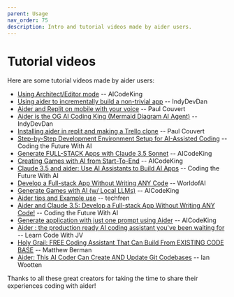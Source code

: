 ```yaml
---
parent: Usage
nav_order: 75
description: Intro and tutorial videos made by aider users.
---
```


# Tutorial videos

Here are some tutorial videos made by aider users:

- [Using Architect/Editor mode](https://www.youtube.com/watch?v=OPXslklVBZc) -- AICodeKing
- [Using aider to incrementally build a non-trivial app](https://youtu.be/QlUt06XLbJE) -- IndyDevDan
- [Aider and Replit on mobile with your voice](https://x.com/itsPaulAi/status/1830987090617831810) -- Paul Couvert
- [Aider is the OG AI Coding King (Mermaid Diagram AI Agent)](https://www.youtube.com/watch?v=ag-KxYS8Vuw) -- IndyDevDan
- [Installing aider in replit and making a Trello clone](https://x.com/itspaulai/status/1828834199597633724) -- Paul Couvert
- [Step-by-Step Development Environment Setup for AI-Assisted Coding](https://www.youtube.com/watch?v=DnBVgfe6ZQM) -- Coding the Future With AI
- [Generate FULL-STACK Apps with Claude 3.5 Sonnet](https://youtu.be/sKeIZGW8xzg) -- AICodeKing
- [Creating Games with AI from Start-To-End](https://youtu.be/sOd2YYZFMUs) -- AICodeKing
- [Claude 3.5 and aider: Use AI Assistants to Build AI Apps](https://youtu.be/0hIisJ3xAdU) -- Coding the Future With AI
- [Develop a Full-stack App Without Writing ANY Code](https://youtu.be/dzOWn8TI738) -- WorldofAI
- [Generate Games with AI (w/ Local LLMs)](https://youtu.be/DjVJpGzQbSA) -- AICodeKing
- [Aider tips and Example use](https://www.youtube.com/watch?v=OsChkvGGDgw) -- techfren
- [Aider and Claude 3.5: Develop a Full-stack App Without Writing ANY Code!](https://www.youtube.com/watch?v=BtAqHsySdSY) -- Coding the Future With AI
- [Generate application with just one prompt using Aider](https://www.youtube.com/watch?v=Y-_0VkMUiPc&t=78s) -- AICodeKing
- [Aider : the production ready AI coding assistant you've been waiting for](https://www.youtube.com/watch?v=zddJofosJuM) -- Learn Code With JV
- [Holy Grail: FREE Coding Assistant That Can Build From EXISTING CODE BASE](https://www.youtube.com/watch?v=df8afeb1FY8) -- Matthew Berman
- [Aider: This AI Coder Can Create AND Update Git Codebases](https://www.youtube.com/watch?v=EqLyFT78Sig) -- Ian Wootten

Thanks to all these great creators for taking the time
to share their experiences coding with aider!
